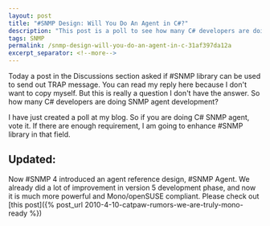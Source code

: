 ```yaml
---
layout: post
title: "#SNMP Design: Will You Do An Agent in C#?"
description: "This post is a poll to see how many C# developers are doing SNMP agent development."
tags: SNMP
permalink: /snmp-design-will-you-do-an-agent-in-c-31af397da12a
excerpt_separator: <!--more-->
---
```

Today a post in the Discussions section asked if #SNMP library can be used to send out TRAP message. You can read my reply here because I don't want to copy myself. But this is really a question I don't have the answer. So how many C# developers are doing SNMP agent development?

I have just created a poll at my blog. So if you are doing C# SNMP agent, vote it. If there are enough requirement, I am going to enhance #SNMP library in that field.

## Updated:

Now #SNMP 4 introduced an agent reference design, #SNMP Agent. We already did a lot of improvement in version 5 development phase, and now it is much more powerful and Mono/openSUSE compliant. Please check out [this post]({% post_url 2010-4-10-catpaw-rumors-we-are-truly-mono-ready %})
<!--more-->
